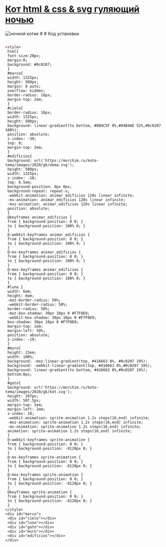 # <a href="https://murchim.ru/kototema/koshki_html/kot_html_css_svg_guljajushhij_nochju/2-1-0-2" target="_blank">Кот html & css & svg гуляющий ночью</a>
<img src="https://murchim.ru/_ld/0/23469709.jpg" alt="ночной котик" style="text-center" />
# # Код установки
<pre><code>
&lt;style&gt;
 html{
 font-size:20px;
 margin:0;
 background: #0c0207;
 }
 #marco{
 width: 1325px;
 height: 500px;
 margin: 0 auto;
 overflow: hidden;
 border-radius: 16px;
 margin-top: 2em;
 }
 #cielo{
 border-radius: 16px;
 width: 1325px;
 height: 500px;
 background: linear-gradient(to bottom, #0B4C5F 0%,#04B4AE 52%,#0c0207 100%); 
 position: absolute;
 z-index: -30;
 top: 0;
 margin-top: 2em;
 }
 #edificios{
 background: url('https://murchim.ru/koto-tema/images/2020/gk/doma.svg');
 height: 500px; 
 width: 1325px;
 z-index: -10;
 top: 6.5em;
 background-position: 0px 0px;
 background-repeat: repeat-x;
 -webkit-animation: animar_edificios 120s linear infinite;
 -ms-animation: animar_edificios 120s linear infinite;
 -moz-animation: animar_edificios 120s linear infinite;
 position: absolute;
 }
 @keyframes animar_edificios {
 from { background-position: 0 0; }
 to { background-position: 100% 0; }
 }
 @-webkit-keyframes animar_edificios {
 from { background-position: 0 0; }
 to { background-position: 100% 0; }
 }
 @-ms-keyframes animar_edificios {
 from { background-position: 0 0; }
 to { background-position: 100% 0; }
 }
 @-moz-keyframes animar_edificios {
 from { background-position: 0 0; }
 to { background-position: 100% 0; }
 }
 #luna {
 width: 6em;
 height: 6em;
 -moz-border-radius: 50%;
 -webkit-border-radius: 50%;
 border-radius: 50%;
 -moz-box-shadow: 30px 10px 0 #F7F8E0;
 -webkit-box-shadow: 30px 10px 0 #F7F8E0;
 box-shadow: 30px 10px 0 #F7F8E0;
 margin-top: 1em;
 margin-left: 50%;
 position: absolute;
 z-index: -19;
 }
 #muro{
 height: 23em;
 width: 100%;
 background: -moz-linear-gradient(top, #416663 0%, #0c0207 19%); 
 background: -webkit-linear-gradient(top, #416663 0%,#0c0207 19%); 
 background: linear-gradient(to bottom, #416663 0%,#0c0207 19%); 
 bottom:0px; 
 }
 #gato{
 background: url('https://murchim.ru/koto-tema/images/2020/gk/kot.svg');
 height: 297px; 
 width: 507.5px;
 margin-top: 2em;
 margin-left: 2em;
 z-index: 10;
 -webkit-animation: sprite-animation 1.2s steps(16,end) infinite;
 -moz-animation: sprite-animation 1.2s steps(16,end) infinite; 
 -ms-animation: sprite-animation 1.2s steps(16,end) infinite; 
 animation: sprite-animation 1.2s steps(16,end) infinite;
 }
 @-webkit-keyframes sprite-animation { 
 from { background-position: 0 0; }
 to { background-position: -8120px 0; } 
 }
 @-ms-keyframes sprite-animation { 
 from { background-position: 0 0; }
 to { background-position: -8120px 0; }
 }
 @-moz-keyframes sprite-animation { 
 from { background-position: 0 0; }
 to { background-position: -8120px 0; }
 }
 @keyframes sprite-animation { 
 from { background-position: 0 0; }
 to { background-position: -8120px 0; }
 }
&lt;/style&gt;
&lt;div id="marco"&gt;
 &lt;div id="cielo"&gt;&lt;/div&gt;
 &lt;div id="luna"&gt;&lt;/div&gt;
 &lt;div id="gato"&gt;&lt;/div&gt;
 &lt;div id="muro"&gt;&lt;/div&gt;
 &lt;div id="edificios"&gt;&lt;/div&gt;
&lt;/div&gt;  
</code></pre>  
